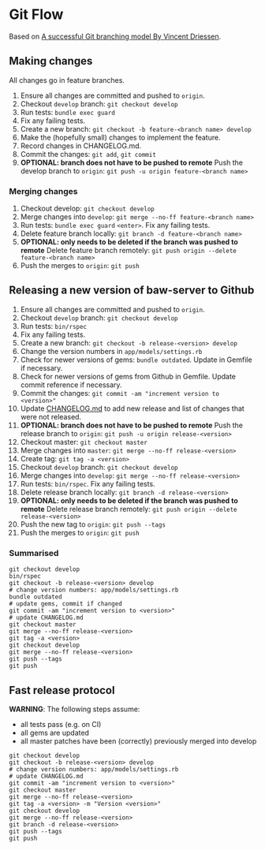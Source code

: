# Git Flow

Based on [A successful Git branching model By Vincent Driessen](http://nvie.com/posts/a-successful-git-branching-model/).

## Making changes

All changes go in feature branches.

1. Ensure all changes are committed and pushed to `origin`.
1. Checkout `develop` branch: `git checkout develop`
1. Run tests: `bundle exec guard`
1. Fix any failing tests.
1. Create a new branch: `git checkout -b feature-<branch name> develop`
1. Make the (hopefully small) changes to implement the feature.
1. Record changes in CHANGELOG.md.
1. Commit the changes: `git add`, `git commit`
1. **OPTIONAL: branch does not have to be pushed to remote** Push the develop branch to `origin`: `git push -u origin feature-<branch name>`

### Merging changes

1. Checkout develop: `git checkout develop`
1. Merge changes into `develop`: `git merge --no-ff feature-<branch name>`
1. Run tests: `bundle exec guard` `<enter>`. Fix any failing tests.
1. Delete feature branch locally: `git branch -d feature-<branch name>`
1. **OPTIONAL: only needs to be deleted if the branch was pushed to remote** Delete feature branch remotely: `git push origin --delete feature-<branch name>`
1. Push the merges to `origin`: `git push`

## Releasing a new version of baw-server to Github

1. Ensure all changes are committed and pushed to `origin`.
1. Checkout `develop` branch: `git checkout develop`
1. Run tests: `bin/rspec`
1. Fix any failing tests.
1. Create a new branch: `git checkout -b release-<version> develop`
1. Change the version numbers in `app/models/settings.rb`
1. Check for newer versions of gems: `bundle outdated`. Update in Gemfile if necessary.
1. Check for newer versions of gems from Github in Gemfile. Update commit reference if necessary.
1. Commit the changes: `git commit -am "increment version to <version>"`
1. Update [CHANGELOG.md](./CHANGELOG.md) to add new release and list of changes that were not released.
1. **OPTIONAL: branch does not have to be pushed to remote** Push the release branch to `origin`: `git push -u origin release-<version>`
1. Checkout master: `git checkout master`
1. Merge changes into `master`: `git merge --no-ff release-<version>`
1. Create tag: `git tag -a <version>`
1. Checkout `develop` branch: `git checkout develop`
1. Merge changes into `develop`: `git merge --no-ff release-<version>`
1. Run tests: `bin/rspec`. Fix any failing tests.
1. Delete release branch locally: `git branch -d release-<version>`
1. **OPTIONAL: only needs to be deleted if the branch was pushed to remote** Delete release branch remotely: `git push origin --delete release-<version>`
1. Push the new tag to `origin`: `git push --tags`
1. Push the merges to `origin`: `git push`

### Summarised

```
git checkout develop
bin/rspec
git checkout -b release-<version> develop
# change version numbers: app/models/settings.rb
bundle outdated
# update gems, commit if changed
git commit -am "increment version to <version>"
# update CHANGELOG.md
git checkout master
git merge --no-ff release-<version>
git tag -a <version>
git checkout develop
git merge --no-ff release-<version>
git push --tags
git push
```

## Fast release protocol

**WARNING**: The following steps assume:
- all tests pass (e.g. on CI)
- all gems are updated
- all master patches have been (correctly) previously merged into develop

```
git checkout develop
git checkout -b release-<version> develop
# change version numbers: app/models/settings.rb
# update CHANGELOG.md
git commit -am "increment version to <version>"
git checkout master
git merge --no-ff release-<version>
git tag -a <version> -m "Version <version>"
git checkout develop
git merge --no-ff release-<version>
git branch -d release-<version>
git push --tags
git push
```